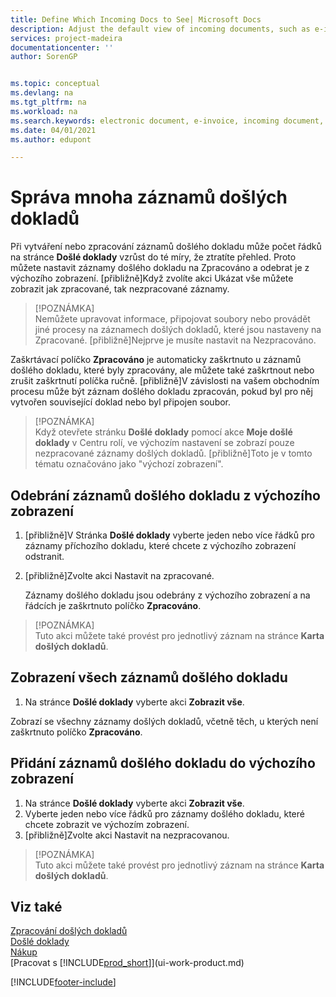 ```yaml
---
title: Define Which Incoming Docs to See| Microsoft Docs
description: Adjust the default view of incoming documents, such as e-invoices, to improve your overview of processed and unprocessed records.
services: project-madeira
documentationcenter: ''
author: SorenGP


ms.topic: conceptual
ms.devlang: na
ms.tgt_pltfrm: na
ms.workload: na
ms.search.keywords: electronic document, e-invoice, incoming document, OCR, ecommerce, document exchange, import invoice
ms.date: 04/01/2021
ms.author: edupont

---
```

# Správa mnoha záznamů došlých dokladů
Při vytváření nebo zpracování záznamů došlého dokladu může počet řádků na stránce **Došlé doklady** vzrůst do té míry, že ztratíte přehled. Proto můžete nastavit záznamy došlého dokladu na Zpracováno a odebrat je z výchozího zobrazení. [přibližně]Když zvolíte akci Ukázat vše můžete zobrazit jak zpracované, tak nezpracované záznamy.

> [!POZNÁMKA]  
> Nemůžete upravovat informace, připojovat soubory nebo provádět jiné procesy na záznamech došlých dokladů, které jsou nastaveny na Zpracované. [přibližně]Nejprve je musíte nastavit na Nezpracováno.

Zaškrtávací políčko **Zpracováno** je automaticky zaškrtnuto u záznamů došlého dokladu, které byly zpracovány, ale můžete také zaškrtnout nebo zrušit zaškrtnutí políčka ručně. [přibližně]V závislosti na vašem obchodním procesu může být záznam došlého dokladu zpracován, pokud byl pro něj vytvořen související doklad nebo byl připojen soubor.

> [!POZNÁMKA]  
> Když otevřete stránku **Došlé doklady** pomocí akce **Moje došlé doklady** v Centru rolí, ve výchozím nastavení se zobrazí pouze nezpracované záznamy došlých dokladů. [přibližně]Toto je v tomto tématu označováno jako "výchozí zobrazení".

## Odebrání záznamů došlého dokladu z výchozího zobrazení
1. [přibližně]V Stránka **Došlé doklady** vyberte jeden nebo více řádků pro záznamy příchozího dokladu, které chcete z výchozího zobrazení odstranit.
2. [přibližně]Zvolte akci Nastavit na zpracované.

   Záznamy došlého dokladu jsou odebrány z výchozího zobrazení a na řádcích je zaškrtnuto políčko **Zpracováno**.

> [!POZNÁMKA]  
> Tuto akci můžete také provést pro jednotlivý záznam na stránce **Karta došlých dokladů**.

## Zobrazení všech záznamů došlého dokladu
1. Na stránce **Došlé doklady** vyberte akci **Zobrazit vše**.

Zobrazí se všechny záznamy došlých dokladů, včetně těch, u kterých není zaškrtnuto políčko **Zpracováno**.

## Přidání záznamů došlého dokladu do výchozího zobrazení
1. Na stránce **Došlé doklady** vyberte akci **Zobrazit vše**.
2. Vyberte jeden nebo více řádků pro záznamy došlého dokladu, které chcete zobrazit ve výchozím zobrazení.
3. [přibližně]Zvolte akci Nastavit na nezpracovanou.

> [!POZNÁMKA]  
> Tuto akci můžete také provést pro jednotlivý záznam na stránce **Karta došlých dokladů**.

## Viz také
[Zpracování došlých dokladů](across-process-income-documents.md)  
[Došlé doklady](across-income-documents.md)  
[Nákup](purchasing-manage-purchasing.md)  
[Pracovat s [!INCLUDE[prod_short](includes/prod_short.md)]](ui-work-product.md)


[!INCLUDE[footer-include](includes/footer-banner.md)]